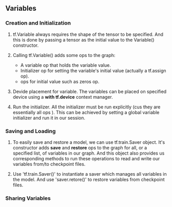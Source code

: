 ## Variables


### Creation and Initialization 

1. tf.Variable always requires the shape of the tensor to be specified. And this
   is done by passing a tensor as the initial value to the Variable()
   constructor.

2. Calling tf.Variable() adds some ops to the graph:
    * A variable op that holds the variable value.
    * Initializer op for setting the variable's initial value (actually a
      tf.assign op).
    * ops for initial value such as zeros op.

3. Devide placement for variable. The variables can be placed on specified
   device using a **with tf.device** context manager.

4. Run the initializer. All the initializer must be run explicitly (cus they are
   essentially all ops ). This can be achieved by setting a global variable
   initializer and run it in our session.


### Saving and Loading

1. To easily save and restore a model, we can use tf.train.Saver object. It's
   constructor adds **save** and **restore** ops to the graph for all, or a
   specified list, of variables in our graph. And this object also provides us
   corresponding methods to run these operations to read and write our variables
   from/to checkpoint files.

2. Use 'tf.train.Saver()' to instantiate a saver which manages all variables in
   the model. And use 'saver.retore()' to restore variables from checkpoint
   files.

### Sharing Variables 
